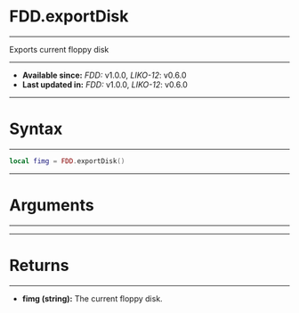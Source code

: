 # FDD.exportDisk
---

Exports current floppy disk

---

* **Available since:** _FDD:_ v1.0.0, _LIKO-12_: v0.6.0
* **Last updated in:** _FDD:_ v1.0.0, _LIKO-12_: v0.6.0

---
# Syntax
---

```lua
local fimg = FDD.exportDisk()
```

---
# Arguments
---



---
# Returns
---

* **fimg (string):** The current floppy disk.

